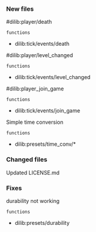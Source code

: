 ### New files

#dilib:player/death

`functions`

- dilib:tick/events/death

#dilib:player/level_changed

`functions`

- dilib:tick/events/level_changed

#dilib:player_join_game

`functions`

- dilib:tick/events/join_game

Simple time conversion

`functions`

- dilib:presets/time_conv/\*

### Changed files

Updated LICENSE.md

### Fixes

durability not working

`functions`

- dilib:presets/durability
